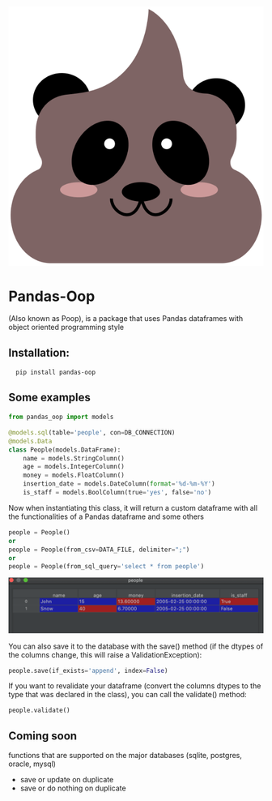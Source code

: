 ![image](static/images/poop.png)
# Pandas-Oop
(Also known as Poop), is a package that uses Pandas dataframes with object oriented programming style

Installation:
- 

```shell script
  pip install pandas-oop
```
Some examples
-

```python
from pandas_oop import models
```

```python
@models.sql(table='people', con=DB_CONNECTION)
@models.Data
class People(models.DataFrame):
    name = models.StringColumn()
    age = models.IntegerColumn()
    money = models.FloatColumn()
    insertion_date = models.DateColumn(format='%d-%m-%Y')
    is_staff = models.BoolColumn(true='yes', false='no')
```

Now when instantiating this class, it will return a custom dataframe with all the functionalities of a Pandas
dataframe and some others

```python
people = People()
or
people = People(from_csv=DATA_FILE, delimiter=";")
or
people = People(from_sql_query='select * from people')
```

![image](static/images/df.png)

You can also save it to the database with the save() method (if the dtypes of the columns change, this will raise a 
ValidationException):

```python
people.save(if_exists='append', index=False)
```

If you want to revalidate your dataframe (convert the columns dtypes to the type that was declared in the class), you can 
call the validate() method:

```python
people.validate()
```
Coming soon
-
functions that are supported on the major databases (sqlite, postgres, oracle, mysql)
- save or update on duplicate
- save or do nothing on duplicate